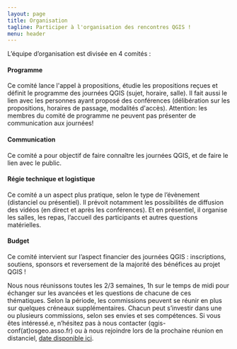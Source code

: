 ```yaml
---
layout: page
title: Organisation
tagline: Participer à l'organisation des rencontres QGIS !
menu: header
---
```


L’équipe d’organisation est divisée en 4 comités :


#### Programme
Ce comité lance l'appel à propositions, étudie les propositions reçues et définit le programme des journées QGIS (sujet, horaire, salle). Il fait aussi le lien avec les personnes ayant proposé des conférences (délibération sur les propositions, horaires de passage, modalités d'accès).
Attention: les membres du comité de programme ne peuvent pas présenter de communication aux journées!


#### Communication
Ce comité a pour objectif de faire connaître les journées QGIS, et de faire le lien avec le public.


#### Régie technique et logistique
Ce comité a un aspect plus pratique, selon le type de l’évènement (distanciel ou présentiel). Il prévoit notamment les possibilités de diffusion des vidéos (en direct et après les conférences). Et en présentiel, il organise les salles, les repas, l’accueil des participants et autres questions matérielles.


#### Budget
Ce comité intervient sur l’aspect financier des journées QGIS : inscriptions, soutiens, sponsors et reversement de la majorité des bénéfices au projet QGIS !


Nous nous réunissons toutes les 2/3 semaines, 1h sur le temps de midi pour échanger sur les avancées et les questions de chacune de ces thématiques.
Selon la période, les commissions peuvent se réunir en plus sur quelques créneaux supplémentaires.
Chacun peut s’investir dans une ou plusieurs commissions, selon ses envies et ses compétences.
Si vous êtes intéressé.e, n’hésitez pas à nous contacter (qgis-conf(at)osgeo.asso.fr) ou à nous rejoindre lors de la prochaine réunion en distanciel, [date disponible ici](https://gitlab.com/osgeo-fr/journees_qgis/-/issues/?sort=created_date&state=opened&label_name%5B%5D=R%C3%A9union&first_page_size=20).
